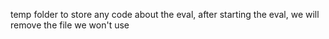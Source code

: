 temp folder to store any code about the eval, after starting the eval, we will remove the file we won't use
